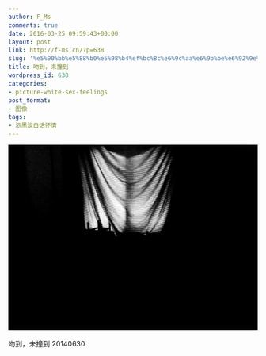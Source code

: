 ```yaml
---
author: F_Ms
comments: true
date: 2016-03-25 09:59:43+00:00
layout: post
link: http://f-ms.cn/?p=638
slug: '%e5%90%bb%e5%88%b0%e5%98%b4%ef%bc%8c%e6%9c%aa%e6%9b%be%e6%92%9e%e5%88%b0%e9%bc%bb'
title: 吻到，未撞到
wordpress_id: 638
categories:
- picture-white-sex-feelings
post_format:
- 图像
tags:
- 浓黑淡白话怀情
---
```


![黑白-色情怀_107](/img/post/wp/2016/03/黑白-色情怀_107.jpg)


吻到，未撞到 20140630
